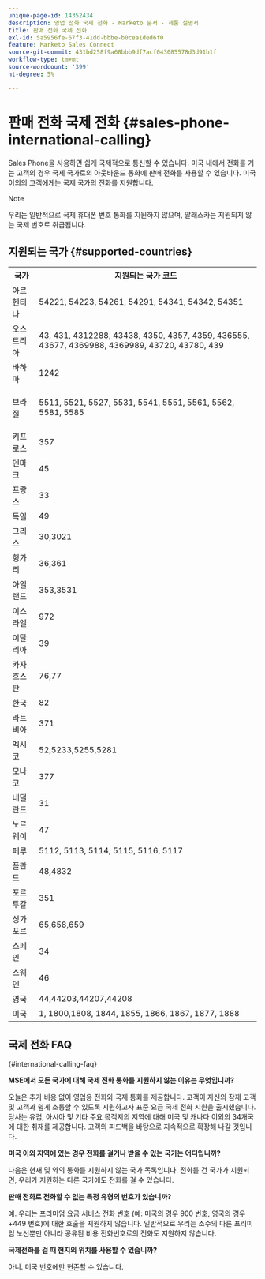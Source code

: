 ```yaml
---
unique-page-id: 14352434
description: 영업 전화 국제 전화 - Marketo 문서 - 제품 설명서
title: 판매 전화 국제 전화
exl-id: 5a5956fe-67f3-41dd-bbbe-b0cea1ded6f0
feature: Marketo Sales Connect
source-git-commit: 431bd258f9a68bbb9df7acf043085578d3d91b1f
workflow-type: tm+mt
source-wordcount: '399'
ht-degree: 5%

---
```


# 판매 전화 국제 전화 {#sales-phone-international-calling}

Sales Phone을 사용하면 쉽게 국제적으로 통신할 수 있습니다. 미국 내에서 전화를 거는 고객의 경우 국제 국가로의 아웃바운드 통화에 판매 전화를 사용할 수 있습니다. 미국 이외의 고객에게는 국제 국가의 전화를 지원합니다.

>[!NOTE]
>
>우리는 일반적으로 국제 휴대폰 번호 통화를 지원하지 않으며, 알래스카는 지원되지 않는 국제 번호로 취급됩니다.

## 지원되는 국가 {#supported-countries}

<table> 
 <tbody> 
  <tr> 
   <th>국가</th> 
   <th>지원되는 국가 코드</th> 
  </tr> 
  <tr> 
   <td colspan="1">아르헨티나</td> 
   <td colspan="1">54221, 54223, 54261, 54291, 54341, 54342, 54351</td> 
  </tr> 
  <tr> 
   <td colspan="1">오스트리아</td> 
   <td colspan="1">43, 431, 4312288, 43438, 4350, 4357, 4359, 436555, 43677, 4369988, 4369989, 43720, 43780, 439</td> 
  </tr> 
  <tr> 
   <td colspan="1">바하마</td> 
   <td colspan="1">1242</td> 
  </tr> 
  <tr> 
   <td><p>브라질</p></td> 
   <td>5511, 5521, 5527, 5531, 5541, 5551, 5561, 5562, 5581, 5585</td> 
  </tr> 
  <tr> 
   <td>키프로스 </td> 
   <td>357</td> 
  </tr> 
  <tr> 
   <td colspan="1">덴마크 </td> 
   <td colspan="1">45</td> 
  </tr> 
  <tr> 
   <td colspan="1">프랑스</td> 
   <td colspan="1">33</td> 
  </tr> 
  <tr> 
   <td>독일</td> 
   <td>49</td> 
  </tr> 
  <tr> 
   <td>그리스 </td> 
   <td>30,3021</td> 
  </tr> 
  <tr> 
   <td>헝가리</td> 
   <td>36,361</td> 
  </tr> 
  <tr> 
   <td colspan="1">아일랜드 </td> 
   <td colspan="1">353,3531</td> 
  </tr> 
  <tr> 
   <td>이스라엘</td> 
   <td>972</td> 
  </tr> 
  <tr> 
   <td colspan="1">이탈리아</td> 
   <td colspan="1">39</td> 
  </tr> 
  <tr> 
   <td colspan="1">카자흐스탄 </td> 
   <td colspan="1">76,77</td> 
  </tr> 
  <tr> 
   <td colspan="1">한국</td> 
   <td colspan="1">82</td> 
  </tr> 
  <tr> 
   <td colspan="1">라트비아 </td> 
   <td colspan="1">371</td> 
  </tr> 
  <tr> 
   <td colspan="1">멕시코</td> 
   <td colspan="1">52,5233,5255,5281</td> 
  </tr> 
  <tr> 
   <td>모나코</td> 
   <td>377</td> 
  </tr> 
  <tr> 
   <td>네덜란드 </td> 
   <td>31</td> 
  </tr> 
  <tr> 
   <td colspan="1">노르웨이 </td> 
   <td colspan="1">47</td> 
  </tr> 
  <tr> 
   <td colspan="1">페루 </td> 
   <td colspan="1">5112, 5113, 5114, 5115, 5116, 5117</td> 
  </tr> 
  <tr> 
   <td colspan="1">폴란드 </td> 
   <td colspan="1">48,4832</td> 
  </tr> 
  <tr> 
   <td colspan="1">포르투갈 </td> 
   <td colspan="1">351</td> 
  </tr> 
  <tr> 
   <td colspan="1">싱가포르 </td> 
   <td colspan="1">65,658,659</td> 
  </tr> 
  <tr> 
   <td colspan="1">스페인 </td> 
   <td colspan="1">34</td> 
  </tr> 
  <tr> 
   <td colspan="1">스웨덴 </td> 
   <td colspan="1">46</td> 
  </tr> 
  <tr> 
   <td colspan="1">영국</td> 
   <td colspan="1">44,44203,44207,44208</td> 
  </tr> 
  <tr> 
   <td>미국</td> 
   <td>1, 1800,1808, 1844, 1855, 1866, 1867, 1877, 1888</td> 
  </tr> 
 </tbody> 
</table>

## 국제 전화 FAQ

{#international-calling-faq}

**MSE에서 모든 국가에 대해 국제 전화 통화를 지원하지 않는 이유는 무엇입니까?**

오늘은 추가 비용 없이 영업용 전화와 국제 통화를 제공합니다. 고객이 자신의 잠재 고객 및 고객과 쉽게 소통할 수 있도록 지원하고자 표준 요금 국제 전화 지원을 출시했습니다. 당사는 유럽, 아시아 및 기타 주요 목적지의 지역에 대해 미국 및 캐나다 이외의 34개국에 대한 취재를 제공합니다. 고객의 피드백을 바탕으로 지속적으로 확장해 나갈 것입니다.

**미국 이외 지역에 있는 경우 전화를 걸거나 받을 수 있는 국가는 어디입니까?**

다음은 현재 및 와의 통화를 지원하지 않는 국가 목록입니다. 전화를 건 국가가 지원되면, 우리가 지원하는 다른 국가에도 전화를 걸 수 있습니다.

**판매 전화로 전화할 수 없는 특정 유형의 번호가 있습니까?**

예. 우리는 프리미엄 요금 서비스 전화 번호 (예: 미국의 경우 900 번호, 영국의 경우 +449 번호)에 대한 호출을 지원하지 않습니다. 일반적으로 우리는 소수의 다른 프리미엄 노선뿐만 아니라 공유된 비용 전화번호로의 전화도 지원하지 않습니다.

**국제전화를 걸 때 현지의 위치를 사용할 수 있습니까?**

아니. 미국 번호에만 현존할 수 있습니다.
